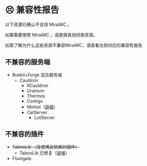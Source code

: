 # 😣 兼容性报告

以下资源已确认不支持 MiraiMC 。

如果需要使用 MiraiMC ，请更换其他同类资源。

如需了解为什么这些资源不兼容MiraiMC，请查看左侧对应的兼容性报告

## 不兼容的服务端 <a href="#server" id="server"></a>

* Bukkit+Forge 混合服务端
  * Cauldron
    * KCauldron
    * Uranium
    * Thermos
    * Contigo
    * Mohist（[链接](https://github.com/DreamVoid/MiraiMC/issues/46)）
    * CatServer
      * LoliServer

## 不兼容的插件 <a href="#plugin" id="plugin"></a>

* ~~TabooLib （及使用此依赖的插件）~~
  * TabooLib 已修复（[链接](https://github.com/TabooLib/TabooLib/issues/176)）
* Flootgate